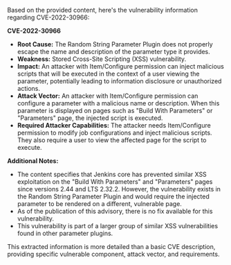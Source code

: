 Based on the provided content, here's the vulnerability information regarding CVE-2022-30966:

**CVE-2022-30966**

*   **Root Cause:** The Random String Parameter Plugin does not properly escape the name and description of the parameter type it provides.
*   **Weakness:** Stored Cross-Site Scripting (XSS) vulnerability.
*   **Impact:** An attacker with Item/Configure permission can inject malicious scripts that will be executed in the context of a user viewing the parameter, potentially leading to information disclosure or unauthorized actions.
*  **Attack Vector:** An attacker with Item/Configure permission can configure a parameter with a malicious name or description. When this parameter is displayed on pages such as "Build With Parameters" or "Parameters" page, the injected script is executed.
*   **Required Attacker Capabilities:** The attacker needs Item/Configure permission to modify job configurations and inject malicious scripts. They also require a user to view the affected page for the script to execute.

**Additional Notes:**

*   The content specifies that Jenkins core has prevented similar XSS exploitation on the "Build With Parameters" and "Parameters" pages since versions 2.44 and LTS 2.32.2. However, the vulnerability exists in the Random String Parameter Plugin and would require the injected parameter to be rendered on a different, vulnerable page.
*   As of the publication of this advisory, there is no fix available for this vulnerability.
*   This vulnerability is part of a larger group of similar XSS vulnerabilities found in other parameter plugins.

This extracted information is more detailed than a basic CVE description, providing specific vulnerable component, attack vector, and requirements.